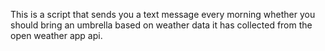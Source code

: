 This is a script that sends you a text message every morning whether you should bring an umbrella based on weather data it has collected from the open weather app api. 
